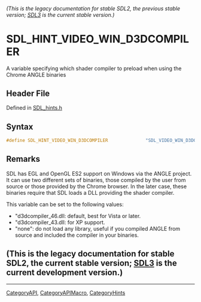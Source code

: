 ###### (This is the legacy documentation for stable SDL2, the previous stable version; [SDL3](https://wiki.libsdl.org/SDL3/) is the current stable version.)
# SDL_HINT_VIDEO_WIN_D3DCOMPILER

A variable specifying which shader compiler to preload when using the Chrome ANGLE binaries

## Header File

Defined in [SDL_hints.h](https://github.com/libsdl-org/SDL/blob/SDL2/include/SDL_hints.h)

## Syntax

```c
#define SDL_HINT_VIDEO_WIN_D3DCOMPILER              "SDL_VIDEO_WIN_D3DCOMPILER"
```

## Remarks

SDL has EGL and OpenGL ES2 support on Windows via the ANGLE project. It can
use two different sets of binaries, those compiled by the user from source
or those provided by the Chrome browser. In the later case, these binaries
require that SDL loads a DLL providing the shader compiler.

This variable can be set to the following values:

- "d3dcompiler_46.dll: default, best for Vista or later.
- "d3dcompiler_43.dll: for XP support.
- "none": do not load any library, useful if you compiled ANGLE from source
  and included the compiler in your binaries.

## (This is the legacy documentation for stable SDL2, the current stable version; [SDL3](https://wiki.libsdl.org/SDL3/) is the current development version.)



----
[CategoryAPI](CategoryAPI), [CategoryAPIMacro](CategoryAPIMacro), [CategoryHints](CategoryHints)

